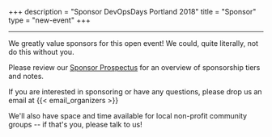 +++
description = "Sponsor DevOpsDays Portland 2018"
title = "Sponsor"
type = "new-event"
+++
<hr>
We greatly value sponsors for this open event! We could, quite literally, not do this without you.

Please review our <a target="_blank" href="https://docs.google.com/document/d/1LM6WZlvGiPNWhP2tApZHPW7vBEEHDeq4TJWIaCPOhaY">Sponsor Prospectus</a> for an overview of sponsorship tiers and notes.

If you are interested in sponsoring or have any questions, please drop us an email at {{< email_organizers >}}

We'll also have space and time available for local non-profit community groups -- if that's you, please talk to us!